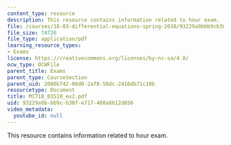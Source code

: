 ```yaml
---
content_type: resource
description: This resource contains information related to hour exam.
file: /courses/18-03-differential-equations-spring-2010/93229a9bbb9cb30fe717488a8b12d856_MIT18_03S10_ex2.pdf
file_size: 74726
file_type: application/pdf
learning_resource_types:
- Exams
license: https://creativecommons.org/licenses/by-nc-sa/4.0/
ocw_type: OCWFile
parent_title: Exams
parent_type: CourseSection
parent_uid: 2086b742-96d0-2af8-58dc-2416db71c10b
resourcetype: Document
title: MIT18_03S10_ex2.pdf
uid: 93229a9b-bb9c-b30f-e717-488a8b12d856
video_metadata:
  youtube_id: null
---
```

This resource contains information related to hour exam.